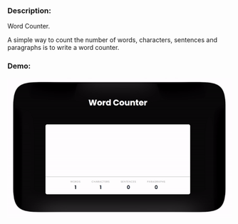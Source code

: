 ### Description:

Word Counter.

A simple way to count the number of words, characters, sentences and paragraphs is to write a word counter.

### Demo:

![Alt text](assets/demo.gif)
